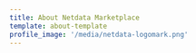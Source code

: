 ```yaml
---
title: About Netdata Marketplace
template: about-template
profile_image: '/media/netdata-logomark.png'
---
```


